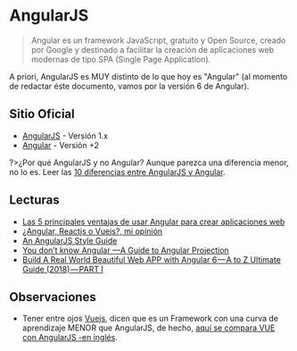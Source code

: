 # AngularJS

>Angular es un framework JavaScript, gratuito y Open Source, creado por Google y destinado a facilitar la creación de aplicaciones web modernas de tipo SPA (Single Page Application).

A priori, AngularJS es MUY distinto de lo que hoy es "Angular" (al momento de redactar éste documento, vamos por la versión 6 de Angular).

## Sitio Oficial

- [AngularJS](https://angularjs.org/) - Versión 1.x
- [Angular](https://angular.io/) - Versión +2 

?>¿Por qué AngularJS y no Angular? Aunque parezca una diferencia menor, no lo es. Leer las [10 diferencias entre AngularJS y Angular](https://www.campusmvp.es/recursos/post/las-10-principales-diferencias-entre-angularjs-y-angular.aspx).

## Lecturas

- [Las 5 principales ventajas de usar Angular para crear aplicaciones web](https://www.campusmvp.es/recursos/post/las-5-principales-ventajas-de-usar-angular-para-crear-aplicaciones-web.aspx)
- [¿Angular, Reactjs o Vuejs?, mi opinión](https://www.uno-de-piera.com/angular-reactjs-vuejs/)
- [An AngularJS Style Guide](https://google.github.io/styleguide/angularjs-google-style.html)
- [You don’t know Angular —A Guide to Angular Projection](https://medium.com/coding-blocks/you-dont-know-angular-a-guide-to-angular-projection-7bef2ea66db0)
- [Build A Real World Beautiful Web APP with Angular 6 — A to Z Ultimate Guide (2018) — PART I](https://medium.com/@hamedbaatour/build-a-real-world-beautiful-web-app-with-angular-6-a-to-z-ultimate-guide-2018-part-i-e121dd1d55e)

## Observaciones

- Tener entre ojos [Vuejs](https://vuejs.org/), dicen que es un Framework con una curva de aprendizaje MENOR que AngularJS, de hecho, [aquí se compara VUE con AngularJS -en inglés](https://vuejs.org/v2/guide/comparison.html#AngularJS-Angular-1).
